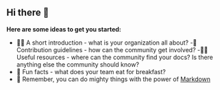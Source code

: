 ## Hi there 👋



**Here are some ideas to get you started:**

- 🙋‍♀️ A short introduction - what is your organization all about?
-🌈 Contribution guidelines - how can the community get involved?
-👩‍💻 Useful resources - where can the community find your docs? Is there anything else the community should know?
- 🍿 Fun facts - what does your team eat for breakfast?
- 🧙 Remember, you can do mighty things with the power of [Markdown](https://docs.github.com/github/writing-on-github/getting-started-with-writing-and-formatting-on-github/basic-writing-and-formatting-syntax)
